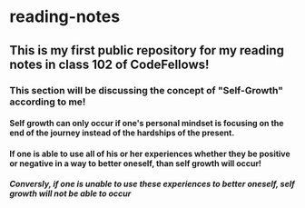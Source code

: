 # reading-notes
## This is my first public repository for my reading notes in class 102 of CodeFellows!
### **This section will be discussing the concept of "Self-Growth" according to me!**
#### Self growth can only occur if one's personal mindset is focusing on the end of the journey instead of the hardships of the present.
#### If one is able to use all of his or her experiences whether they be positive or negative in a way to better oneself, than self growth will occur!
#### *Conversly, if one is unable to use these experiences to better oneself, self growth will not be able to occur*
